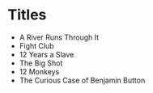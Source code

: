 # Titles

* A River Runs Through It
* Fight Club
* 12 Years a Slave
* The Big Shot
* 12 Monkeys
* The Curious Case of Benjamin Button
